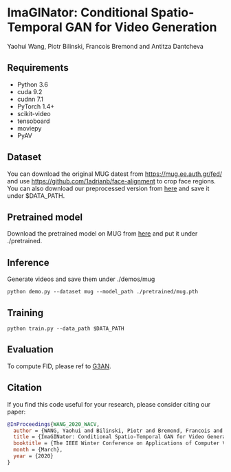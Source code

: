 # ImaGINator: Conditional Spatio-Temporal GAN for Video Generation
Yaohui Wang, Piotr Bilinski, Francois Bremond and Antitza Dantcheva

## Requirements
- Python 3.6
- cuda 9.2
- cudnn 7.1
- PyTorch 1.4+
- scikit-video
- tensoboard
- moviepy
- PyAV

## Dataset
You can download the original MUG datest from https://mug.ee.auth.gr/fed/ and use https://github.com/1adrianb/face-alignment to crop face regions. You can also download our preprocessed version from [here](https://drive.google.com/file/d/1zMbkzuik5O4Qjv_zVerkIPZYEZYuX_EF/view?usp=sharing) and save it under $DATA_PATH.

## Pretrained model
Download the pretrained model on MUG from [here](https://drive.google.com/file/d/1tRK6lFg0MddWmfOMQtUK51wxUQi0leFI/view?usp=sharing) and put it under ./pretrained.

## Inference
Generate videos and save them under ./demos/mug

```shell script
python demo.py --dataset mug --model_path ./pretrained/mug.pth
```

## Training
```shell script
python train.py --data_path $DATA_PATH
```

## Evaluation
To compute FID, please ref to [G3AN](https://github.com/wyhsirius/g3an-project).

## Citation
If you find this code useful for your research, please consider citing our paper:
```bibtex
@InProceedings{WANG_2020_WACV,
  author = {WANG, Yaohui and Bilinski, Piotr and Bremond, Francois and Dantcheva, Antitza},
  title = {ImaGINator: Conditional Spatio-Temporal GAN for Video Generation},
  booktitle = {The IEEE Winter Conference on Applications of Computer Vision (WACV)},
  month = {March},
  year = {2020}
}
```








